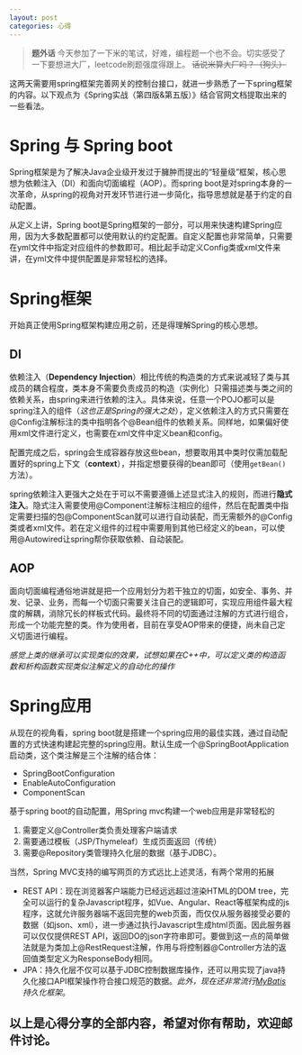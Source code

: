```yaml
---
layout: post
categories: 心得
---
```


> **题外话** 今天参加了一下米的笔试，好难，编程题一个也不会。切实感受了一下要想进大厂，leetcode刷题强度得跟上。
~~话说米算大厂吗？（狗头）~~

这两天需要用spring框架完善网关的控制台接口，就进一步熟悉了一下spring框架的内容。以下观点为《Spring实战（第四版&第五版）》结合官网文档提取出来的一些看法。
# Spring 与 Spring boot
Spring框架是为了解决Java企业级开发过于臃肿而提出的“轻量级”框架，核心思想为依赖注入（DI）和面向切面编程（AOP）。而spring boot是对spring本身的一次革命，从spring的视角对开发环节进行进一步简化，指导思想就是基于约定的自动配置。

从定义上讲，Spring boot是Spring框架的一部分，可以用来快速构建Spring应用，因为大多数配置都可以使用默认的约定配置。自定义配置也非常简单，只需要在yml文件中指定对应组件的参数即可。相比起手动定义Config类或xml文件来讲，在yml文件中提供配置是非常轻松的选择。
# Spring框架
开始真正使用Spring框架构建应用之前，还是得理解Spring的核心思想。
## DI
依赖注入（**Dependency Injection**）相比传统的构造类的方式来说减轻了类与其成员的耦合程度，类本身不需要负责成员的构造（实例化）只需描述类与类之间的依赖关系，由spring来进行依赖的注入。具体来说，任意一个POJO都可以是spring注入的组件（*这也正是Spring的强大之处*），定义依赖注入的方式只需要在@Config注解标注的类中指明各个@Bean组件的依赖关系。同样地，如果偏好使用xml文件进行定义，也需要在xml文件中定义bean和config。

配置完成之后，spring会生成容器存放这些bean，想要取用其中类时仅需加载配置好的spring上下文（**context**），并指定想要获得的bean即可（使用`getBean()`方法）。

spring依赖注入更强大之处在于可以不需要遵循上述显式注入的规则，而进行**隐式注入**。隐式注入需要使用@Component注解标注相应的组件，然后在配置类中指定需要扫描的包@ComponentScan就可以进行自动装配，而无需额外的@Config类或者xml文件。若在定义组件的过程中需要用到其他已经定义的bean，可以使用@Autowired让spring帮你获取依赖、自动装配。

## AOP
面向切面编程通俗地讲就是把一个应用划分为若干独立的切面，如安全、事务、并发、记录、业务，而每一个切面只需要关注自己的逻辑即可，实现应用组件最大程度的解耦，消除冗长的样板式代码。最终将不同的切面通过注解的方式进行组合，形成一个功能完整的类。作为使用者，目前在享受AOP带来的便捷，尚未自己定义切面进行编程。

*感觉上类的继承可以实现类似的效果，试想如果在C++中，可以定义类的构造函数和析构函数实现类似注解定义的自动化的操作*

# Spring应用
从现在的视角看，spring boot就是搭建一个spring应用的最佳实践，通过自动配置的方式快速构建起完整的spring应用。默认生成一个@SpringBootApplication启动类，这个类注解是三个注解的结合体：
- SpringBootConfiguration
- EnableAutoConfiguration
- ComponentScan

基于spring boot的自动配置，用Spring mvc构建一个web应用是非常轻松的
1. 需要定义@Controller类负责处理客户端请求
2. 需要通过模板（JSP/Thymeleaf）生成页面返回（传统）
3. 需要@Repository类管理持久化层的数据（基于JDBC）。

当然，Spring MVC支持的编写网页的方式远比上述灵活，有两个常用的拓展
- REST API：现在浏览器客户端能力已经远远超过渲染HTML的DOM tree，完全可以运行的复杂Javascript程序，如Vue、Angular、React等框架构成的js程序，这就允许服务器端不返回完整的web页面，而仅仅从服务器接受必要的数据（如json、xml），进一步通过执行Javascript生成html页面。因此服务器可以仅仅提供REST API，返回DO的json字符串即可。要做到这一点的简单做法就是为类加上@RestRequest注解，作用与将控制器@Controller方法的返回值类型定义为ResponseBody相同。
- JPA：持久化层不仅可以基于JDBC控制数据库操作，还可以用实现了java持久化接口API框架操作符合接口规范的数据。*此外，现在还非常流行[MyBatis](https://mybatis.org/mybatis-3/zh/index.html)持久化框架*。

以上是心得分享的全部内容，希望对你有帮助，欢迎邮件讨论。
---
